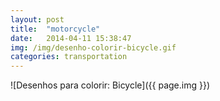 ```yaml
---
layout: post
title:  "motorcycle"
date:   2014-04-11 15:38:47
img: /img/desenho-colorir-bicycle.gif
categories: transportation
---
```


![Desenhos para colorir: Bicycle]({{ page.img }})
